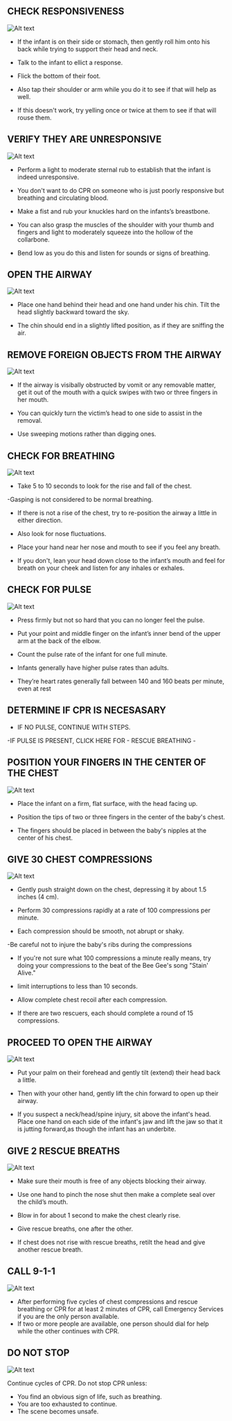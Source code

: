 ## CHECK RESPONSIVENESS

![Alt text](/Images/InfantCPR/infantCPR15.jpg)

- If the infant is on their side or stomach, then gently roll him onto his back while trying to support their head and neck.

- Talk to the infant to ellict a response.

- Flick the bottom of their foot.

- Also tap their shoulder or arm while you do it to see if that will help as well.

- If this doesn't work, try yelling once or twice at them to see if that will rouse them.

## VERIFY THEY ARE UNRESPONSIVE

![Alt text](/Images/AdultCPR/adultCPR23.jpg)

- Perform a light to moderate sternal rub to establish that the infant is indeed unresponsive.

- You don't want to do CPR on someone who is just poorly responsive but breathing and circulating blood.

- Make a fist and rub your knuckles hard on the infants’s breastbone.

- You can also grasp the muscles of the shoulder with your thumb and fingers and light to moderately squeeze into the hollow of the collarbone.

- Bend low as you do this and listen for sounds or signs of breathing.

## OPEN THE AIRWAY

![Alt text](/Images/InfantCPR/infantCPR6.jpg)

- Place one hand behind their head and one hand under his chin. Tilt the head slightly backward toward the sky.

- The chin should end in a slightly lifted position, as if they are sniffing the air.

## REMOVE FOREIGN OBJECTS FROM THE AIRWAY

![Alt text](/Images/AdultCPR/adultCPR26.jpg)

- If the airway is visibally obstructed by vomit or any removable matter, get it out of the mouth with a quick swipes with two or three fingers in her mouth.

- You can quickly turn the victim’s head to one side to assist in the removal.

- Use sweeping motions rather than digging ones.

## CHECK FOR BREATHING

![Alt text](/Images/InfantCPR/infantCPR12.jpg)

- Take 5 to 10 seconds to look for the rise and fall of the chest.

-Gasping is not considered to be normal breathing.

- If there is not a rise of the chest, try to re-position the airway a little in either direction.

- Also look for nose fluctuations.

- Place your hand near her nose and mouth to see if you feel any breath.

- If you don't, lean your head down close to the infant’s mouth and feel for breath on your cheek and listen for any inhales or exhales.

## CHECK FOR PULSE

![Alt text](/Images/InfantCPR/infantCPR3.jpg)

- Press firmly but not so hard that you can no longer feel the pulse.

- Put your point and middle finger on the infant’s inner bend of the upper arm at the back of the elbow.

- Count the pulse rate of the infant for one full minute.

- Infants generally have higher pulse rates than adults.

- They’re heart rates generally fall between 140 and 160 beats per minute, even at rest

## DETERMINE IF CPR IS NECESASARY

- IF NO PULSE, CONTINUE WITH STEPS.

-IF PULSE IS PRESENT, CLICK HERE FOR - RESCUE BREATHING -

## POSITION YOUR FINGERS IN THE CENTER OF THE CHEST

![Alt text](/Images/InfantCPR/infantCPR22.jpg)

- Place the infant on a firm, flat surface, with the head facing up.

- Position the tips of two or three fingers in the center of the baby's chest.

- The fingers should be placed in between the baby's nipples at the center of his chest.

## GIVE 30 CHEST COMPRESSIONS

![Alt text](/Images/InfantCPR/infantCPR23.jpg)

- Gently push straight down on the chest, depressing it by about 1.5 inches (4 cm).

- Perform 30 compressions rapidly at a rate of 100 compressions per minute.

* Each compression should be smooth, not abrupt or shaky.

-Be careful not to injure the baby's ribs during the compressions

- If you're not sure what 100 compressions a minute really means, try doing your compressions to the beat of the Bee Gee's song "Stain' Alive."

- limit interruptions to less than 10 seconds.

- Allow complete chest recoil after each compression.

- If there are two rescuers, each should complete a round of 15 compressions.

## PROCEED TO OPEN THE AIRWAY

![Alt text](/Images/InfantCPR/infantCPR11.jpg)

- Put your palm on their forehead and gently tilt (extend) their head back a little.

- Then with your other hand, gently lift the chin forward to open up their airway.

- If you suspect a neck/head/spine injury, sit above the infant's head. Place one hand on each side of the infant's jaw and lift the jaw so that it is jutting forward,as though the infant has an underbite.

## GIVE 2 RESCUE BREATHS

![Alt text](/Images/InfantCPR/infantCPR20.jpg)

- Make sure their mouth is free of any objects blocking their airway.

- Use one hand to pinch the nose shut then make a complete seal over the child’s mouth.

- Blow in for about 1 second to make the chest clearly rise.

- Give rescue breaths, one after the other.

- If chest does not rise with rescue breaths, retilt the head and give another rescue breath.

## CALL 9-1-1

![Alt text](/Images/InfantCPR/infantCPR16.jpg)

- After performing five cycles of chest compressions and rescue breathing or CPR for at least 2 minutes of CPR, call Emergency Services if you are the only person available.
- If two or more people are available, one person should dial for help while the other continues with CPR.

## DO NOT STOP

![Alt text](/Images/InfantCPR/infantCPR21.jpg)

Continue cycles of CPR. Do not stop CPR unless:

- You find an obvious sign of life,
  such as breathing.
- You are too exhausted to continue.
- The scene becomes unsafe.
